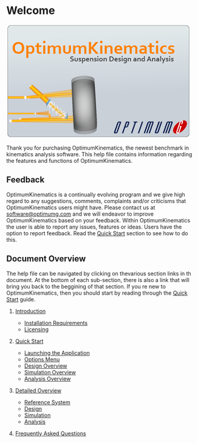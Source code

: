 # Welcome
![Welcome](img/welcome.png)

Thank you for purchasing OptimumKinematics, the newest benchmark in kinematics analysis software. This help file contains information regarding the features and functions of OptimumKinematics. 

## Feedback

OptimumKinematics is a continually evolving program 
and we give high regard to any suggestions, comments, 
complaints and/or criticisms that OptimumKinematics users 
might have. Please contact us at [software@optimumg.com](mailto:software@optimumg.com) and we will endeavor to improve OptimumKinematics based on your feedback.
Within OptimumKinematics the user is able to report any issues, features or ideas. Users have the option to report feedback. Read the [Quick Start](2_Quick_Start/2_Quick_Start.md) section to see how to do this.

## Document Overview
The help file can be navigated by clicking on thevarious section links in th document. At the bottom of each sub-section, there is also a link that will bring you back to the beggining of that section. If you re new to OptimumKinematics, then you should start by reading through the [Quick Start](2_Quick_Start/2_Quick_Start.md) guide.


1. [Introduction](1_Introduction/1_Introduction.md)
    * [Installation Requirements](1_Introduction/A_Installation_Requirements.md)
    * [Licensing](1_Introduction/B_Licensing.md)    
2. [Quick Start](2_Quick_Start/2_Quick_Start.md)
    * [Launching the Application](2_Quick_Start/A_Launching_the_Application.md)
    * [Options Menu](2_Quick_Start/B_Options_Menu.md)
    * [Design Overview](2_Quick_Start/C_Design_Overview.md)
    * [Simulation Overview](2_Quick_Start/D_Simulation_Overview.md)
    * [Analysis Overview](2_Quick_Start/E_Analysis_Overview.md)
3. [Detailed Overview](3_Detailed_Overview/3_Detailed_Overview.md)
   * [Reference System](3_Detailed_Overview/A_Reference_System.md)
   * [Design](3_Detailed_Overview/B_Design.md)
   * [Simulation](3_Detailed_Overview/C_Simulation.md)
   * [Analysis](3_Detailed_Overview/D_Analysis.md)

4. [Frequently Asked Questions](4_Frequently_Asked_Questions/4_Frequently_Asked_Questions.md)